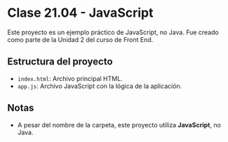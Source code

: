# Clase 21.04 - JavaScript

Este proyecto es un ejemplo práctico de JavaScript, no Java. Fue creado como parte de la Unidad 2 del curso de Front End.

## Estructura del proyecto
- `index.html`: Archivo principal HTML.
- `app.js`: Archivo JavaScript con la lógica de la aplicación.

## Notas
- A pesar del nombre de la carpeta, este proyecto utiliza **JavaScript**, no Java.